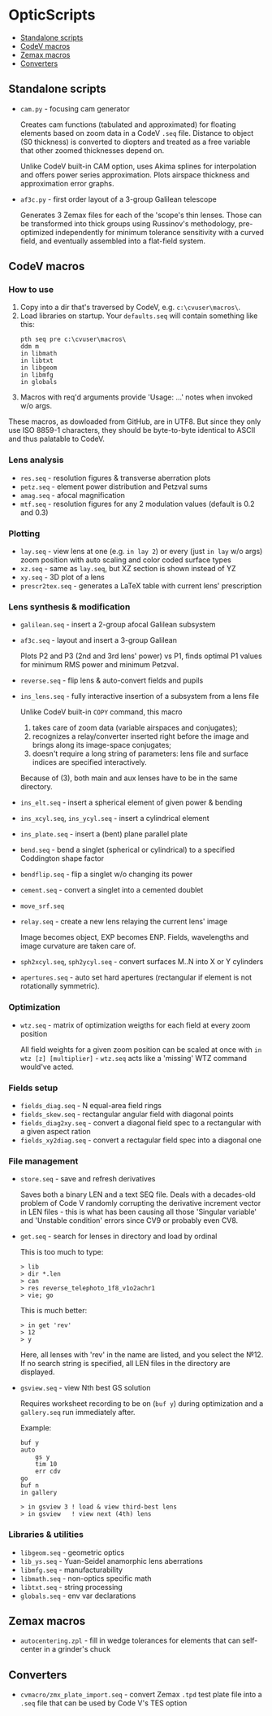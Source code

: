 # OpticScripts
- [Standalone scripts](#standalone-scripts)
- [CodeV macros](#codev-macros)
- [Zemax macros](#zemax-macros)
- [Converters](#converters)

## Standalone scripts

+ `cam.py` - focusing cam generator

  Creates cam functions (tabulated and approximated) for floating elements based on zoom data in a CodeV `.seq` file. Distance to object (S0 thickness) is converted to diopters and treated as a free variable that other zoomed thicknesses depend on.

  Unlike CodeV built-in CAM option, uses Akima splines for interpolation and offers power series approximation. Plots airspace thickness and approximation error graphs.

+ `af3c.py` - first order layout of a 3-group Galilean telescope
  
  Generates 3 Zemax files for each of the 'scope's thin lenses. Those can be transformed into thick groups using Russinov's methodology, pre-optimized independently for minimum tolerance sensitivity with a curved field, and eventually assembled into a flat-field system.

## CodeV macros

### How to use
1. Copy into a dir that's traversed by CodeV, e.g. `c:\cvuser\macros\`.
2. Load libraries on startup. Your `defaults.seq` will contain something like this:
    ```
    pth seq pre c:\cvuser\macros\
    ddm m
    in libmath
    in libtxt
    in libgeom
    in libmfg
    in globals
    ```
3. Macros with req'd arguments provide 'Usage: ...' notes when invoked w/o args.

These macros, as dowloaded from GitHub, are in UTF8. But since they only use ISO 8859-1 characters, they should be byte-to-byte identical to ASCII and thus palatable to CodeV.

### Lens analysis
+ `res.seq` - resolution figures & transverse aberration plots
+ `petz.seq` - element power distribution and Petzval sums
+ `amag.seq` - afocal magnification
+ `mtf.seq` - resolution figures for any 2 modulation values (default is 0.2 and 0.3)

### Plotting
+ `lay.seq` - view lens at one (e.g. `in lay 2`) or every (just `in lay` w/o args) zoom position with auto scaling and color coded surface types
+ `xz.seq` - same as `lay.seq`, but XZ section is shown instead of YZ
+ `xy.seq` - 3D plot of a lens
+ `prescr2tex.seq` - generates a LaTeX table with current lens' prescription

### Lens synthesis & modification
+ `galilean.seq` - insert a 2-group afocal Galilean subsystem
+ `af3c.seq` - layout and insert a 3-group Galilean
  
  Plots P2 and P3 (2nd and 3rd lens' power) vs P1, finds optimal P1 values for minimum RMS power and minimum Petzval.

+ `reverse.seq` - flip lens & auto-convert fields and pupils
+ `ins_lens.seq` - fully interactive insertion of a subsystem from a lens file

  Unlike CodeV built-in `COPY` command, this macro
  1. takes care of zoom data (variable airspaces and conjugates);
  2. recognizes a relay/converter inserted right before the image and brings along its image-space conjugates;
  3. doesn't require a long string of parameters: lens file and surface indices are specified interactively.
  
  Because of (3), both main and aux lenses have to be in the same directory.

+ `ins_elt.seq` - insert a spherical element of given power & bending
+ `ins_xcyl.seq`, `ins_ycyl.seq` - insert a cylindrical element
+ `ins_plate.seq` - insert a (bent) plane parallel plate
+ `bend.seq` - bend a singlet (spherical or cylindrical) to a specified Coddington shape factor
+ `bendflip.seq` - flip a singlet w/o changing its power
+ `cement.seq` - convert a singlet into a cemented doublet
+ `move_srf.seq`
+ `relay.seq` - create a new lens relaying the current lens' image

  Image becomes object, EXP becomes ENP. Fields, wavelengths and image curvature are taken care of.

+ `sph2xcyl.seq`, `sph2ycyl.seq` - convert surfaces M..N into X or Y cylinders
+ `apertures.seq` - auto set hard apertures (rectangular if element is not rotationally symmetric).

### Optimization

+ `wtz.seq` - matrix of optimization weigths for each field at every zoom position

  All field weights for a given zoom position can be scaled at once with `in wtz [z] [multiplier]` - `wtz.seq` acts like a 'missing' WTZ command would've acted.

### Fields setup
+ `fields_diag.seq` - N equal-area field rings
+ `fields_skew.seq` - rectangular angular field with diagonal points
+ `fields_diag2xy.seq` - convert a diagonal field spec to a rectangular with a given aspect ration
+ `fields_xy2diag.seq` - convert a rectagular field spec into a diagonal one

### File management
+ `store.seq` - save and refresh derivatives

    Saves both a binary LEN and a text SEQ file. Deals with a decades-old problem of Code V randomly corrupting the derivative increment vector in LEN files - this is what has been causing all those 'Singular variable' and 'Unstable condition' errors since CV9 or probably even CV8.

+ `get.seq` - search for lenses in directory and load by ordinal
  
  This is too much to type:
  ```
  > lib
  > dir *.len
  > can
  > res reverse_telephoto_1f8_v1o2achr1
  > vie; go
  ```
  This is much better:
  ```
  > in get 'rev'
  > 12
  > y
  ```
  Here, all lenses with 'rev' in the name are listed, and you select the №12. 
  If no search string is specified, all LEN files in the directory are displayed.

+ `gsview.seq` - view Nth best GS solution
    
    Requires worksheet recording to be on (`buf y`) during optimization and a `gallery.seq` run immediately after.
    
    Example:
    ```
    buf y
    auto
        gs y
        tim 10
        err cdv
    go
    buf n
    in gallery 

    > in gsview 3 ! load & view third-best lens
    > in gsview   ! view next (4th) lens
    ```

### Libraries & utilities
+ `libgeom.seq` - geometric optics
+ `lib_ys.seq` - Yuan-Seidel anamorphic lens aberrations
+ `libmfg.seq` - manufacturability
+ `libmath.seq` - non-optics specific math
+ `libtxt.seq` - string processing
+ `globals.seq` - env var declarations

## Zemax macros
+ `autocentering.zpl` - fill in wedge tolerances for elements that can self-center in a grinder's chuck

## Converters
+ `cvmacro/zmx_plate_import.seq` - convert Zemax `.tpd` test plate file into a `.seq` file that can be used by Code V's TES option